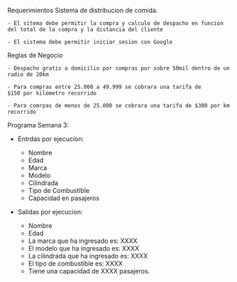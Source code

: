 Requerimientos Sistema de distribucion de comida.

    - El sitema debe permitir la compra y calculo de despacho en funcion
    del total de la compra y la distancia del cliente

    - El sistema debe permitir iniciar sesion con Google

Reglas de Negocio

    - Despacho gratis a domicilio por compras por sobre 50mil dentro de un
    radio de 20km

    - Para compras entre 25.000 a 49.999 se cobrara una tarifa de
    $150 por kilometro recorrido

    - Para comrpas de menos de 25.000 se cobrara una tarifa de $300 por km recorrido


Programa Semana 3:
* Entrdas por ejecucion:
    - Nombre 
    - Edad
    - Marca
    - Modelo
    - Cilindrada
    - Tipo de Combustible
    - Capacidad en pasajeros

* Salidas por ejecucion:
    - Nombre 
    - Edad
    - La marca que ha ingresado es: XXXX
    - El modelo que ha ingresado es: XXXX
    - La cilindrada que ha ingresado es: XXXX
    - El tipo de combustible es: XXXX
    - Tiene una capacidad de XXXX pasajeros.
